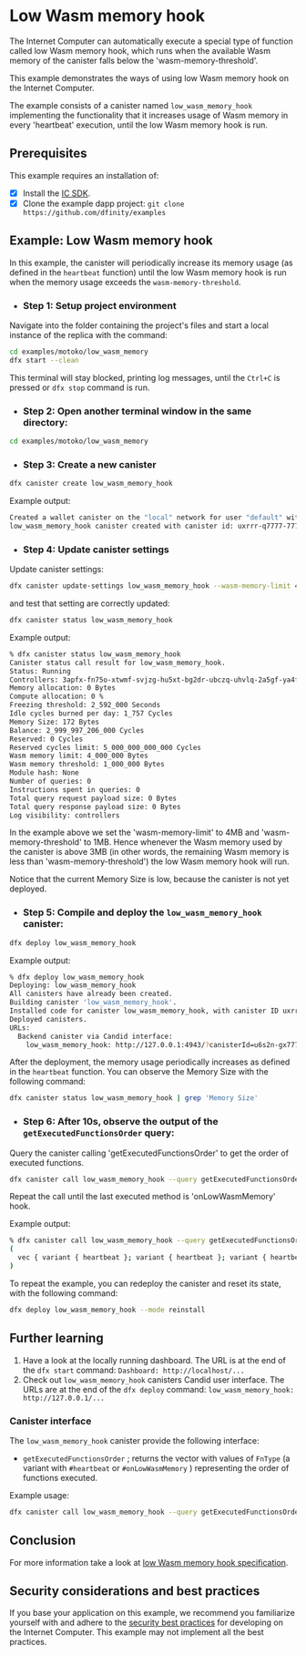 # Low Wasm memory hook

The Internet Computer can automatically execute a special type of function called low Wasm memory hook, which runs when the available Wasm memory of the canister falls below the 'wasm-memory-threshold'.

This example demonstrates the ways of using low Wasm memory hook on the Internet Computer.

The example consists of a canister named `low_wasm_memory_hook` implementing the functionality that it increases usage of Wasm memory in every 'heartbeat' execution, until the low Wasm memory hook is run.

## Prerequisites
This example requires an installation of:

- [x] Install the [IC SDK](https://internetcomputer.org/docs/current/developer-docs/getting-started/install).
- [x] Clone the example dapp project: `git clone https://github.com/dfinity/examples`

## Example: Low Wasm memory hook

In this example, the canister will periodically increase its memory usage (as defined in the `heartbeat` function) until the low Wasm memory hook is run
when the memory usage exceeds the `wasm-memory-threshold`.

- ### Step 1: Setup project environment

Navigate into the folder containing the project's files and start a local instance of the replica with the command:

```sh
cd examples/motoko/low_wasm_memory
dfx start --clean
```

This terminal will stay blocked, printing log messages, until the `Ctrl+C` is pressed or `dfx stop` command is run.

- ### Step 2: Open another terminal window in the same directory:

```sh
cd examples/motoko/low_wasm_memory
```

- ### Step 3: Create a new canister

```sh
dfx canister create low_wasm_memory_hook
```

Example output:

```sh
Created a wallet canister on the "local" network for user "default" with ID "uqqxf-5h777-77774-qaaaa-cai"
low_wasm_memory_hook canister created with canister id: uxrrr-q7777-77774-qaaaq-cai
```

- ### Step 4: Update canister settings

Update canister settings:

```sh
dfx canister update-settings low_wasm_memory_hook --wasm-memory-limit 4000000 --wasm-memory-threshold 1000000
```

and test that setting are correctly updated:

```sh
dfx canister status low_wasm_memory_hook
```

Example output:

```sh
% dfx canister status low_wasm_memory_hook
Canister status call result for low_wasm_memory_hook.
Status: Running
Controllers: 3apfx-fn75o-xtwmf-svjzg-hu5xt-bg2dr-ubczq-uhvlq-2a5gf-ya4fn-dqe uqqxf-5h777-77774-qaaaa-cai
Memory allocation: 0 Bytes
Compute allocation: 0 %
Freezing threshold: 2_592_000 Seconds
Idle cycles burned per day: 1_757 Cycles
Memory Size: 172 Bytes
Balance: 2_999_997_206_000 Cycles
Reserved: 0 Cycles
Reserved cycles limit: 5_000_000_000_000 Cycles
Wasm memory limit: 4_000_000 Bytes
Wasm memory threshold: 1_000_000 Bytes
Module hash: None
Number of queries: 0
Instructions spent in queries: 0
Total query request payload size: 0 Bytes
Total query response payload size: 0 Bytes
Log visibility: controllers
```

In the example above we set the 'wasm-memory-limit' to 4MB and 'wasm-memory-threshold' to 1MB. Hence whenever the Wasm memory
used by the canister is above 3MB (in other words, the remaining Wasm memory is less than 'wasm-memory-threshold') 
the low Wasm memory hook will run.

Notice that the current Memory Size is low, because the canister is not yet deployed.

- ### Step 5: Compile and deploy the `low_wasm_memory_hook` canister:

```sh
dfx deploy low_wasm_memory_hook
```

Example output:

```sh
% dfx deploy low_wasm_memory_hook
Deploying: low_wasm_memory_hook
All canisters have already been created.
Building canister 'low_wasm_memory_hook'.
Installed code for canister low_wasm_memory_hook, with canister ID uxrrr-q7777-77774-qaaaq-cai
Deployed canisters.
URLs:
  Backend canister via Candid interface:
    low_wasm_memory_hook: http://127.0.0.1:4943/?canisterId=u6s2n-gx777-77774-qaaba-cai&id=uxrrr-q7777-77774-qaaaq-cai
```

After the deployment, the memory usage periodically increases as defined in the `heartbeat` function.
You can observe the Memory Size with the following command:

```sh
dfx canister status low_wasm_memory_hook | grep 'Memory Size'
```

- ### Step 6: After 10s, observe the output of the `getExecutedFunctionsOrder` query:

Query the canister calling 'getExecutedFunctionsOrder' to get the order of executed functions.

```sh
dfx canister call low_wasm_memory_hook --query getExecutedFunctionsOrder
```

Repeat the call until the last executed method is 'onLowWasmMemory' hook.

Example output:

```sh
% dfx canister call low_wasm_memory_hook --query getExecutedFunctionsOrder
(
  vec { variant { heartbeat }; variant { heartbeat }; variant { heartbeat }; variant { heartbeat }; variant { heartbeat }; variant { heartbeat }; variant { heartbeat }; variant { heartbeat }; variant { heartbeat }; variant { heartbeat }; variant { heartbeat }; variant { heartbeat }; variant { heartbeat }; variant { heartbeat }; variant { heartbeat }; variant { heartbeat }; variant { heartbeat }; variant { heartbeat }; variant { heartbeat }; variant { heartbeat }; variant { heartbeat }; variant { onLowWasmMemory };},
)
```

To repeat the example, you can redeploy the canister and reset its state, with the following command:

```sh
dfx deploy low_wasm_memory_hook --mode reinstall
```

## Further learning
1. Have a look at the locally running dashboard. The URL is at the end of the `dfx start` command: `Dashboard: http://localhost/...`
2. Check out `low_wasm_memory_hook` canisters Candid user interface. The URLs are at the end of the `dfx deploy` command: `low_wasm_memory_hook: http://127.0.0.1/...`

### Canister interface

The `low_wasm_memory_hook` canister provide the following interface:
* `getExecutedFunctionsOrder` ; returns the vector with values of `FnType` (a variant with `#heartbeat` or `#onLowWasmMemory` ) representing the order of functions executed.

Example usage:
```sh
dfx canister call low_wasm_memory_hook --query getExecutedFunctionsOrder
```

## Conclusion
For more information take a look at [low Wasm memory hook specification](https://internetcomputer.org/docs/references/ic-interface-spec#on-low-wasm-memory).

## Security considerations and best practices
If you base your application on this example, we recommend you familiarize yourself with and adhere to the [security best practices](https://internetcomputer.org/docs/current/references/security/) for developing on the Internet Computer. This example may not implement all the best practices.